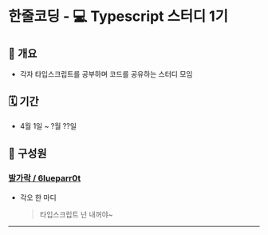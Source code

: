 # 한줄코딩 - 💻 Typescript 스터디 1기

## 🧐 개요

- 각자 타입스크립트를 공부하며 코드를 공유하는 스터디 모임

## 🗓 기간

- 4월 1일 ~ ?월 ??일

## 👫 구성원

### [발가락 / 6lueparr0t](https://github.com/6lueparr0t)

- 각오 한 마디
  > 타입스크립트 넌 내꺼야~

---

[발가락]: https://github.com/6lueparr0t
